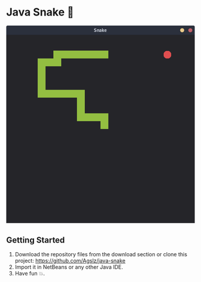 # Java Snake 🐍

![Snake Screen](screenshots/Screenshot1.png) 

## Getting Started

1. Download the repository files from the download section or clone this project: https://github.com/Agslz/java-snake
2. Import it in NetBeans or any other Java IDE.
3. Have fun 💥.
